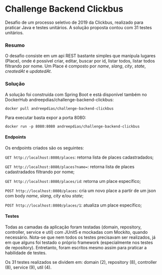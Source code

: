 # Challenge Backend Clickbus

Desafio de um processo seletivo de 2019 da Clickbus, realizado para praticar Java e testes unitários. A solução proposta contou com 31 testes unitários.

### Resumo

O desafio consiste em um api REST bastante simples que manipula lugares (Place), onde é possível criar, editar, buscar por id, listar todos, listar todos filtrando por nome. Um Place é composto por *name*, *slang*, *city*, *state*, *createdAt* e *updatedAt*.

### Solução

A solução foi construída com Spring Boot e está disponível também no DockerHub andreepdias/challenge-backend-clickbus:

`docker pull andreepdias/challenge-backend-clickbus`

Para executar basta expor a porta 8080:

`docker run -p 8080:8080 andreepdias/challenge-backend-clickbus`

#### Endpoints

Os endpoints criados são os seguintes:

`GET http://localhost:8080/places`: retorna lista de places cadastradados;

`GET http://localhost:8080/places?name=`: retorna lista de places cadastradados filtrando por nome;

`GET http://localhost:8080/places/id`: retorna um place específico;

`POST http://localhost:8080/places`: cria um novo place a partir de um json com body *name*, *slang*, *city* e/ou *state*;

`POST http://localhost:8080/places/1`: atualiza um place específico;

#### Testes

Todas as camadas da aplicação foram testadas (domain, repository, controller, service e util) com JUnit5 e mockadas com Mockito, quando necessário. Nota-se que nem todos os testes precisavam ser realizados, já em que alguns foi testado o próprio  framework (especialmente nos testes de repository). Entretanto, foram escritos mesmo assim para praticar a habilidade de testes.

Os 31 testes realizados se dividem em: domain (2), repository (8), controller (8), service (9), util (4).



